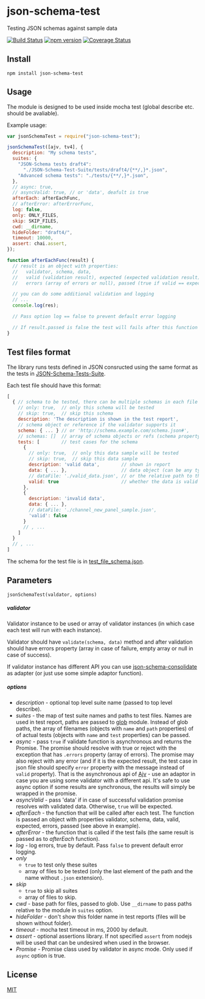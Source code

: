 # json-schema-test

Testing JSON schemas against sample data

[![Build Status](https://github.com/theflashlabs/json-schema-test/actions/workflows/ci.yml/badge.svg)](https://github.com/theflashlabs/json-schema-test/actions?query=workflow%ci)
[![npm version](https://badge.fury.io/js/json-schema-test.svg)](http://badge.fury.io/js/json-schema-test)
[![Coverage Status](https://coveralls.io/repos/github/MailOnline/json-schema-test/badge.svg?branch=master)](https://coveralls.io/github/MailOnline/json-schema-test?branch=master)

## Install

```
npm install json-schema-test
```

## Usage

The module is designed to be used inside mocha test (global describe etc. should be avaliable).

Example usage:

```javascript
var jsonSchemaTest = require("json-schema-test");

jsonSchemaTest([ajv, tv4], {
  description: "My schema tests",
  suites: {
    "JSON-Schema tests draft4":
      "./JSON-Schema-Test-Suite/tests/draft4/{**/,}*.json",
    "Advanced schema tests": "./tests/{**/,}*.json",
  },
  // async: true,
  // asyncValid: true, // or 'data', deafult is true
  afterEach: afterEachFunc,
  // afterError: afterErrorFunc,
  log: false,
  only: ONLY_FILES,
  skip: SKIP_FILES,
  cwd: __dirname,
  hideFolder: "draft4/",
  timeout: 10000,
  assert: chai.assert,
});

function afterEachFunc(result) {
  // result is an object with properties:
  //   validator, schema, data,
  //   valid (validation result), expected (expected validation result),
  //   errors (array of errors or null), passed (true if valid == expected)

  // you can do some additional validation and logging
  // ...
  console.log(res);

  // Pass option log == false to prevent default error logging

  // If result.passed is false the test will fails after this function returns
}
```

## Test files format

The library runs tests defined in JSON consructed using the same format as the tests in [JSON-Schema-Tests-Suite](https://github.com/json-schema/JSON-Schema-Test-Suite).

Each test file should have this format:

```javascript
[
  { // schema to be tested, there can be multiple schemas in each file
    // only: true,  // only this schema will be tested
    // skip: true,  // skip this schema
    description: 'The description is shown in the test report',
    // schema object or reference if the validator supports it
    schema: { ... } // or 'http://schema.example.com/schema.json#',
    // schemas: []  // array of schema objects or refs (schema property won't be used)
    tests: [        // test cases for the schema
      {
        // only: true,  // only this data sample will be tested
        // skip: true,  // skip this data sample
        description: 'valid data',        // shown in report
        data: { ... },                    // data object (can be any type)
        // dataFile: './valid_data.json', // or the relative path to the file
        valid: true                       // whether the data is valid for schema
      },
      {
        description: 'invalid data',
        data: { ... },
        // dataFile: './channel_new_panel_sample.json',
        'valid': false
      }
      // , ...
    ]
  }
  // , ...
]
```

The schema for the test file is in [test_file_schema.json](https://github.com/MailOnline/json-schema-test/blob/master/test_file_schema.json).

## Parameters

```
jsonSchemaTest(valdator, options)
```

##### validator

Validator instance to be used or array of validator instances (in which case each test will run with each instance).

Validator should have `validate(schema, data)` method and after validation should have errors property (array in case of failure, empty array or null in case of success).

If validator instance has different API you can use [json-schema-consolidate](https://github.com/epoberezkin/json-schema-consolidate) as adapter (or just use some simple adaptor function).

##### options

- _description_ - optional top level suite name (passed to top level describe).
- _suites_ - the map of test suite names and paths to test files. Names are used in test report, paths are passed to [glob](https://github.com/isaacs/node-glob) module. Instead of glob paths, the array of filenames (objects with `name` and `path` properties) of of actual tests (objects with `name` and `test` properties) can be passed.
- _async_ - pass `true` if validate function is asynchronous and returns the Promise. The promise should resolve with true or reject with the exception that has `.errors` property (array of errors). The promise may also reject with any error (and if it is the expected result, the test case in json file should specify `error` property with the message instead of `valid` property). That is the asynchronous api of [Ajv](https://github.com/epoberezkin/ajv) - use an adaptor in case you are using some validator with a different api. It's safe to use async option if some results are synchronous, the results will simply be wrapped in the promise.
- _asyncValid_ - pass 'data' if in case of successful validation promise resolves with validated data. Otherwise, `true` will be expected.
- _afterEach_ - the function that will be called after each test. The function is passed an object with properties validator, schema, data, valid, expected, errors, passed (see above in example).
- _afterError_ - the function that is called if the test fails (the same result is passed as to _afterEach_ function).
- _log_ - log errors, true by default. Pass `false` to prevent default error logging.
- _only_
  - `true` to test only these suites
  - array of files to be tested (only the last element of the path and the name without `.json` extension).
- _skip_
  - `true` to skip all suites
  - array of files to skip.
- _cwd_ - base path for files, passed to glob. Use `__dirname` to pass paths relative to the module in `suites` option.
- _hideFolder_ - don't show this folder name in test reports (files will be shown without folder).
- _timeout_ - mocha test timeout in ms, 2000 by default.
- _assert_ - optional assertions library. If not specified `assert` from nodejs will be used that can be undesired when used in the browser.
- _Promise_ - Promise class used by validator in async mode. Only used if `async` option is true.

## License

[MIT](https://github.com/MailOnline/json-schema-test/blob/master/LICENSE)
